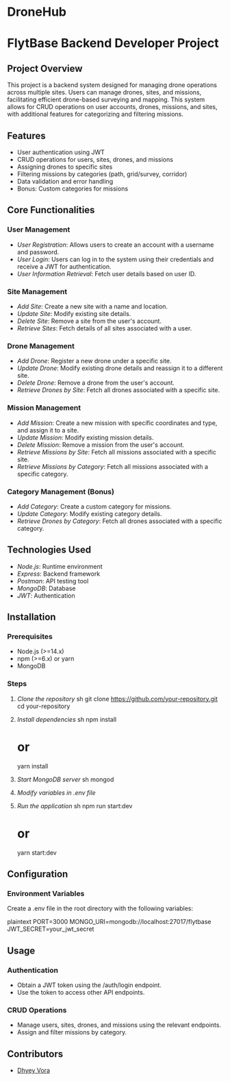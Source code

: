 # DroneHub

# FlytBase Backend Developer Project

## Project Overview

This project is a backend system designed for managing drone operations across multiple sites. Users can manage drones, sites, and missions, facilitating efficient drone-based surveying and mapping. This system allows for CRUD operations on user accounts, drones, missions, and sites, with additional features for categorizing and filtering missions.


## Features

- User authentication using JWT
- CRUD operations for users, sites, drones, and missions
- Assigning drones to specific sites
- Filtering missions by categories (path, grid/survey, corridor)
- Data validation and error handling
- Bonus: Custom categories for missions

## Core Functionalities

### User Management

- *User Registration*: Allows users to create an account with a username and password.
- *User Login*: Users can log in to the system using their credentials and receive a JWT for authentication.
- *User Information Retrieval*: Fetch user details based on user ID.

### Site Management

- *Add Site*: Create a new site with a name and location.
- *Update Site*: Modify existing site details.
- *Delete Site*: Remove a site from the user's account.
- *Retrieve Sites*: Fetch details of all sites associated with a user.

### Drone Management

- *Add Drone*: Register a new drone under a specific site.
- *Update Drone*: Modify existing drone details and reassign it to a different site.
- *Delete Drone*: Remove a drone from the user's account.
- *Retrieve Drones by Site*: Fetch all drones associated with a specific site.

### Mission Management

- *Add Mission*: Create a new mission with specific coordinates and type, and assign it to a site.
- *Update Mission*: Modify existing mission details.
- *Delete Mission*: Remove a mission from the user's account.
- *Retrieve Missions by Site*: Fetch all missions associated with a specific site.
- *Retrieve Missions by Category*: Fetch all missions associated with a specific category.

### Category Management (Bonus)

- *Add Category*: Create a custom category for missions.
- *Update Category*: Modify existing category details.
- *Retrieve Drones by Category*: Fetch all drones associated with a specific category.

## Technologies Used

- *Node.js*: Runtime environment
- *Express*: Backend framework
- *Postman*: API testing tool
- *MongoDB*: Database
- *JWT*: Authentication

## Installation

### Prerequisites

- Node.js (>=14.x)
- npm (>=6.x) or yarn
- MongoDB

### Steps

1. *Clone the repository*
    sh
    git clone https://github.com/your-repository.git
    cd your-repository
    

2. *Install dependencies*
    sh
    npm install
    # or
    yarn install
    

3. *Start MongoDB server*
    sh
    mongod

4. *Modify variables in .env file*
     

5. *Run the application*
    sh
    npm run start:dev
    # or
    yarn start:dev
    

## Configuration

### Environment Variables

Create a .env file in the root directory with the following variables:

plaintext
PORT=3000
MONGO_URI=mongodb://localhost:27017/flytbase
JWT_SECRET=your_jwt_secret


## Usage

### Authentication

- Obtain a JWT token using the /auth/login endpoint.
- Use the token to access other API endpoints.

### CRUD Operations

- Manage users, sites, drones, and missions using the relevant endpoints.
- Assign and filter missions by category.




## Contributors

- [Dhyey Vora](https://github.com/DhyeyVora-1706)
